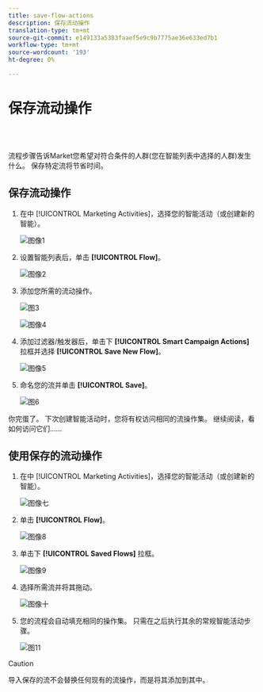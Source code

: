 ```yaml
---
title: save-flow-actions
description: 保存流动操作
translation-type: tm+mt
source-git-commit: e149133a5383faaef5e9c9b7775ae36e633ed7b1
workflow-type: tm+mt
source-wordcount: '193'
ht-degree: 0%

---
```



# 保存流动操作

<br> 

流程步骤告诉Market您希望对符合条件的人群(您在智能列表中选择的人群)发生什么。 保存特定流将节省时间。

## 保存流动操作

1. 在中 [!UICONTROL Marketing Activities]，选择您的智能活动（或创建新的智能）。

   ![图像1](/help/sky/assets/smart-lists-and-static-lists/save-flow-actions/save-flow-actions-1.png)

1. 设置智能列表后，单击 **[!UICONTROL Flow]**。

   ![图像2](/help/sky/assets/smart-lists-and-static-lists/save-flow-actions/save-flow-actions-2.png)

1. 添加您所需的流动操作。

   ![图3](/help/sky/assets/smart-lists-and-static-lists/save-flow-actions/save-flow-actions-3.png)

   ![图像4](/help/sky/assets/smart-lists-and-static-lists/save-flow-actions/save-flow-actions-4.png)

1. 添加过滤器/触发器后，单击下 **[!UICONTROL Smart Campaign Actions]** 拉框并选择 **[!UICONTROL Save New Flow]**。

   ![图像5](/help/sky/assets/smart-lists-and-static-lists/save-flow-actions/save-flow-actions-5.png)

1. 命名您的流并单击 **[!UICONTROL Save]**。

   ![图6](/help/sky/assets/smart-lists-and-static-lists/save-flow-actions/save-flow-actions-6.png)

你完蛋了。 下次创建智能活动时，您将有权访问相同的流操作集。 继续阅读，看如何访问它们……

## 使用保存的流动操作

1. 在中 [!UICONTROL Marketing Activities]，选择您的智能活动（或创建新的智能）。

   ![图像七](/help/sky/assets/smart-lists-and-static-lists/save-flow-actions/save-flow-actions-7.png)

1. 单击 **[!UICONTROL Flow]**。

   ![图像8](/help/sky/assets/smart-lists-and-static-lists/save-flow-actions/save-flow-actions-8.png)

1. 单击下 **[!UICONTROL Saved Flows]** 拉框。

   ![图像9](/help/sky/assets/smart-lists-and-static-lists/save-flow-actions/save-flow-actions-9.png)

1. 选择所需流并将其拖动。

   ![图像十](/help/sky/assets/smart-lists-and-static-lists/save-flow-actions/save-flow-actions-10.png)

1. 您的流程会自动填充相同的操作集。 只需在之后执行其余的常规智能活动步骤。

   ![图11](/help/sky/assets/smart-lists-and-static-lists/save-flow-actions/save-flow-actions-11.png)

>[!CAUTION]
>
>导入保存的流不会替换任何现有的流操作，而是将其添加到其中。
